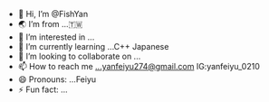 - 👋 Hi, I’m @FishYan
- 🌏 I’m from ...🇹🇼
- 👀 I’m interested in ...
- 🌱 I’m currently learning ...C++ Japanese
- 💞️ I’m looking to collaborate on ...
- 📫 How to reach me ...yanfeiyu274@gmail.com IG:yanfeiyu_0210
- 😄 Pronouns: ...Feiyu
- ⚡ Fun fact: ...

<!---
FishYan/FishYan is a ✨ special ✨ repository because its `README.md` (this file) appears on your GitHub profile.
You can click the Preview link to take a look at your changes.
--->
